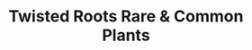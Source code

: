 ---
title: "Twisted Roots Rare & Common Plants"
url: /bel-air/twisted-roots-rare-and-common-plants/
shop: shop
---